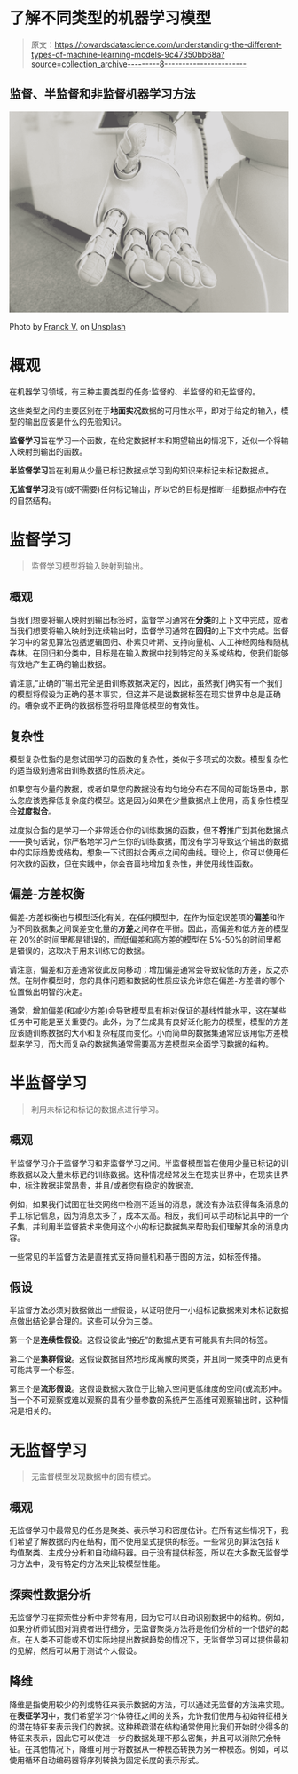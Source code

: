 # 了解不同类型的机器学习模型

> 原文：<https://towardsdatascience.com/understanding-the-different-types-of-machine-learning-models-9c47350bb68a?source=collection_archive---------8----------------------->

## 监督、半监督和非监督机器学习方法

![](img/4b146ae40bb16f9be89036a6809bea20.png)

Photo by [Franck V.](https://unsplash.com/@franckinjapan?utm_source=medium&utm_medium=referral) on [Unsplash](https://unsplash.com?utm_source=medium&utm_medium=referral)

# 概观

在机器学习领域，有三种主要类型的任务:监督的、半监督的和无监督的。

这些类型之间的主要区别在于**地面实况**数据的可用性水平，即对于给定的输入，模型的输出应该是什么的先验知识。

**监督学习**旨在学习一个函数，在给定数据样本和期望输出的情况下，近似一个将输入映射到输出的函数。

**半监督学习**旨在利用从少量已标记数据点学习到的知识来标记未标记数据点。

**无监督学习**没有(或不需要)任何标记输出，所以它的目标是推断一组数据点中存在的自然结构。

# 监督学习

> 监督学习模型将输入映射到输出。

## 概观

当我们想要将输入映射到输出标签时，监督学习通常在**分类**的上下文中完成，或者当我们想要将输入映射到连续输出时，监督学习通常在**回归**的上下文中完成。监督学习中的常见算法包括逻辑回归、朴素贝叶斯、支持向量机、人工神经网络和随机森林。在回归和分类中，目标是在输入数据中找到特定的关系或结构，使我们能够有效地产生正确的输出数据。

请注意,“正确的”输出完全是由训练数据决定的，因此，虽然我们确实有一个我们的模型将假设为正确的基本事实，但这并不是说数据标签在现实世界中总是正确的。嘈杂或不正确的数据标签将明显降低模型的有效性。

## **复杂性**

模型复杂性指的是您试图学习的函数的复杂性，类似于多项式的次数。模型复杂性的适当级别通常由训练数据的性质决定。

如果您有少量的数据，或者如果您的数据没有均匀地分布在不同的可能场景中，那么您应该选择低复杂度的模型。这是因为如果在少量数据点上使用，高复杂性模型会**过度拟合**。

过度拟合指的是学习一个非常适合你的训练数据的函数，但不**将**推广到其他数据点——换句话说，你严格地学习产生你的训练数据，而没有学习导致这个输出的数据中的实际趋势或结构。想象一下试图拟合两点之间的曲线。理论上，你可以使用任何次数的函数，但在实践中，你会吝啬地增加复杂性，并使用线性函数。

## 偏差-方差权衡

偏差-方差权衡也与模型泛化有关。在任何模型中，在作为恒定误差项的**偏差**和作为不同数据集之间误差变化量的**方差**之间存在平衡。因此，高偏差和低方差的模型在 20%的时间里都是错误的，而低偏差和高方差的模型在 5%-50%的时间里都是错误的，这取决于用来训练它的数据。

请注意，偏差和方差通常彼此反向移动；增加偏差通常会导致较低的方差，反之亦然。在制作模型时，您的具体问题和数据的性质应该允许您在偏差-方差谱的哪个位置做出明智的决定。

通常，增加偏差(和减少方差)会导致模型具有相对保证的基线性能水平，这在某些任务中可能是至关重要的。此外，为了生成具有良好泛化能力的模型，模型的方差应该随训练数据的大小和复杂程度而变化。小而简单的数据集通常应该用低方差模型来学习，而大而复杂的数据集通常需要高方差模型来全面学习数据的结构。

# 半监督学习

> 利用未标记和标记的数据点进行学习。

## 概观

半监督学习介于监督学习和非监督学习之间。半监督模型旨在使用少量已标记的训练数据以及大量未标记的训练数据。这种情况经常发生在现实世界中，在现实世界中，标注数据非常昂贵，并且/或者您有稳定的数据流。

例如，如果我们试图在社交网络中检测不适当的消息，就没有办法获得每条消息的手工标记信息，因为消息太多了，成本太高。相反，我们可以手动标记其中的一个子集，并利用半监督技术来使用这个小的标记数据集来帮助我们理解其余的消息内容。

一些常见的半监督方法是直推式支持向量机和基于图的方法，如标签传播。

## 假设

半监督方法必须对数据做出*一些*假设，以证明使用一小组标记数据来对未标记数据点做出结论是合理的。这些可以分为三类。

第一个是**连续性假设**。这假设彼此“接近”的数据点更有可能具有共同的标签。

第二个是**集群假设**。这假设数据自然地形成离散的聚类，并且同一聚类中的点更有可能共享一个标签。

第三个是**流形假设**。这假设数据大致位于比输入空间更低维度的空间(或流形)中。当一个不可观察或难以观察的具有少量参数的系统产生高维可观察输出时，这种情况是相关的。

# 无监督学习

> 无监督模型发现数据中的固有模式。

## 概观

无监督学习中最常见的任务是聚类、表示学习和密度估计。在所有这些情况下，我们希望了解数据的内在结构，而不使用显式提供的标签。一些常见的算法包括 k 均值聚类、主成分分析和自动编码器。由于没有提供标签，所以在大多数无监督学习方法中，没有特定的方法来比较模型性能。

## 探索性数据分析

无监督学习在探索性分析中非常有用，因为它可以自动识别数据中的结构。例如，如果分析师试图对消费者进行细分，无监督聚类方法将是他们分析的一个很好的起点。在人类不可能或不切实际地提出数据趋势的情况下，无监督学习可以提供最初的见解，然后可以用于测试个人假设。

## 降维

降维是指使用较少的列或特征来表示数据的方法，可以通过无监督的方法来实现。在**表征学习**中，我们希望学习个体特征之间的关系，允许我们使用与初始特征相关的潜在特征来表示我们的数据。这种稀疏潜在结构通常使用比我们开始时少得多的特征来表示，因此它可以使进一步的数据处理不那么密集，并且可以消除冗余特征。在其他情况下，降维可用于将数据从一种模态转换为另一种模态。例如，可以使用循环自动编码器将序列转换为固定长度的表示形式。